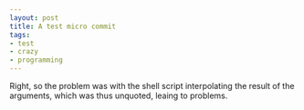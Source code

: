 ```yaml
---
layout: post
title: A test micro commit
tags:
- test
- crazy
- programming
---
```

Right, so the problem was with the shell script interpolating the result of the arguments, which was thus unquoted, leaing to problems.
